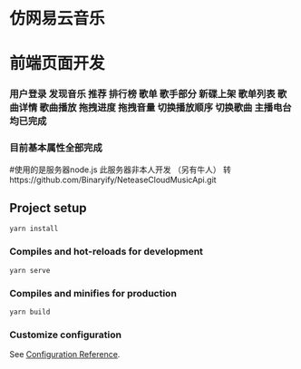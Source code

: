 #  仿网易云音乐

#  前端页面开发

###  用户登录 发现音乐  推荐  排行榜  歌单 歌手部分  新碟上架  歌单列表 歌曲详情 歌曲播放 拖拽进度  拖拽音量 切换播放顺序  切换歌曲 主播电台  均已完成

###  目前基本属性全部完成

#使用的是服务器node.js 此服务器非本人开发 （另有牛人）  转https://github.com/Binaryify/NeteaseCloudMusicApi.git

## Project setup
```
yarn install
```
### Compiles and hot-reloads for development
```
yarn serve
```

### Compiles and minifies for production
```
yarn build
```

### Customize configuration
See [Configuration Reference](https://cli.vuejs.org/config/).
